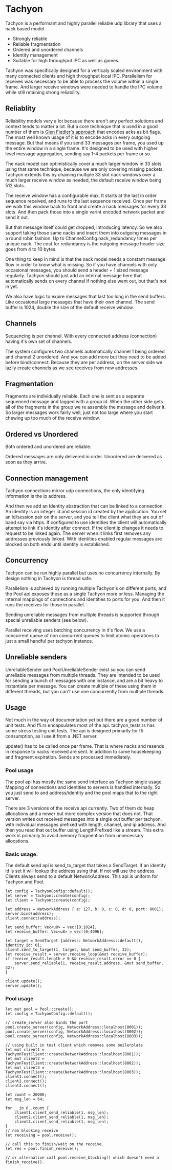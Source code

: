 # Tachyon

Tachyon is a performant and highly parallel reliable udp library that uses a nack based model.

* Strongly reliable
* Reliable fragmentation
* Ordered and unordered channels
* Identity management
* Suitable for high throughput IPC as well as games.

Tachyon was specifically designed for a verticaly scaled environment with many connected clients and high throughput local IPC.  Parallelism for receives was necessary to be able to process the volume within a single frame.  And larger receive windows were needed to handle the IPC volume while still retaining strong reliability.


## Reliablity
Reliability models vary a lot because there aren't any perfect solutions and context tends to matter a lot.  But a core technique that is used in a good number of them is [Glen Fiedler's approach](https://gafferongames.com/post/reliable_ordered_messages/) that encodes acks as bit flags. The most well known usage of it is to encode acks in every outgoing message.  But that means if you send 33 messages per frame, you used up the entire window in a single frame. It's designed to be used with higher level message aggregation, sending say 1-4 packets per frame or so.

The nack model can optimistically cover a much larger window in 33 slots using that same technique, because we are only covering missing packets.  Tachyon extends this by chaining multiple 33 slot nack windows over a much larger receive window as needed, the default receive window being 512 slots.

The receive window has a configurable max. It starts at the last in order sequence received, and runs to the last sequence received.  Once per frame we walk this window back to front and create a nack messages for every 33 slots.  And then pack those into a single varint encoded network packet and send it out.

But that message itself could get dropped, introducing latency.  So we also support taking those same nacks and insert them into outgoing messages in a round robin fashion. Up to ChannelConfig.nack_redundancy times per unique nack.  The cost for redundancy is the outgoing message header size goes from 4 to 10 bytes.

One thing to keep in mind is that the nack model needs a constant message flow in order to know what is missing.  So if you have channels with only occasional messages, you should send a header + 1 sized message regularly.  Tachyon should just add an internal message here that automatically sends on every channel if nothing else went out, but that's not in yet.

We also have logic to expire messages that last too long in the send buffers. Like occasional large messages that have their own channel.  The send buffer is 1024, double the size of the default receive window.


## Channels
Sequencing is per channel. With every connected address (connection) having it's own set of channels.

The system configures two channels automatically channel 1 being ordered and channel 2 unordered. And you can add more but they need to be added before bind/connect.  Because they are per address, on the server side we lazily create channels as we see receives from new addresses. 

## Fragmentation
Fragments are individually reliable.  Each one is sent as a separate sequenced message and tagged with a group id.  When the other side gets all of the fragments in the group 
we re assemble the message and deliver it.  So larger messages work fairly well, just not too large where you start chewing up too much of the receive window.

## Ordered vs Unordered
Both ordered and unordered are reliable.

Ordered messages are only delivered in order.
Unordered are delivered as soon as they arrive.

## Connection management
Tachyon connections mirror udp connections, the only identifying information is the ip address.

And then we add an Identity abstraction that can be linked to a connection.  An identity is an integer id and session id created by the application.  You set an id/session pair on the server, and you tell the client what they are out of band say via https.  If configured to use identities the client will automatically attempt to link it's identity after connect.  If the client ip changes it needs to request to be linked again.  The server when it links first removes any addresses previously linked.  With identities enabled regular messages are blocked on both ends until identity is established.


## Concurrency
Tachyon can be run highly parallel but uses no concurrency internally.  By design nothing in Tachyon is thread safe.

Parallelism is achieved by running multiple Tachyon's on different ports, and the Pool api exposes those as a single Tachyon more or less.  Managing the internal mappings of connections and identities to ports for you.  And then it runs the receives for those in parallel.

Sending unreliable messages from multiple threads is supported through special unreliable senders (see below).

Parallel receiving uses batching concurrency in it's flow.  We use a concurrent queue of non concurrent queues to limit atomic operations to just a small handful per tachyon instance.

## Unreliable senders
UnreliableSender and PoolUnreliableSender exist so you can send unreliable messages from multiple threads.  They are  intended to be used
for sending a bunch of messages with one instance, and are a bit heavy to instantiate per message.  You can create multiple of these using them in different threads,
but you can't use one concurrently from multiple threads. 

## Usage
Not much in the way of documentation yet but there are a good number of unit tests. And ffi.rs encapsulates most of the api.  tachyon_tests.rs has some stress testing unit tests.  The api is designed primarily for ffi consumption, as I use it from a .NET server.

update() has to be called once per frame.  That is where nacks and resends in response to nacks received are sent.  In addition to some housekeeping and fragment expiration.  Sends are processed immediately.

### Pool usage
The pool api has mostly the same send interface as Tachyon single usage.  Mapping of connections and identities to servers is handled internally.  So you just send to
and address/identity and the pool maps that to the right server.

There are 3 versions of the receive api currently. Two of them do heap allocations and a newer but more complex version
that does not.  That version writes out received messages into a single out buffer per tachyon, with individual messages prefixed with length, channel, and ip address.  And then you read that out buffer using LengthPrefixed like a stream.  This extra work is primarily to avoid memory fragmention from unnecessary allocations.




### Basic usage.

The default send api is send_to_target that takes a SendTarget.  If an identity id is set it will lookup the address using that.  If not will use the address.
Clients always send to a default NetworkAddress.  This api is uniform for Tachyon and Pool.

```
let config = TachyonConfig::default();
let server = Tachyon::create(config);
let client = Tachyon::create(config);

let address = NetworkAddress { a: 127, b: 0, c: 0, d: 0, port: 8001};
server.bind(address);
client.connect(address);

let send_buffer: Vec<u8> = vec![0;1024];
let receive_buffer: Vec<u8> = vec![0;4096];

let target = SendTarget {address: NetworkAddress::default(), identity_id: 0};
client.send_to_target(1, target, &mut send_buffer, 32);
let receive_result = server.receive_loop(&mut receive_buffer);
if receive_result.length > 0 && receive_result.error == 0 {
    server.send_reliable(1, receive_result.address, &mut send_buffer, 32);
}

client.update();
server.update();

```


### Pool usage
```
let mut pool = Pool::create();
let config = TachyonConfig::default();

// create_server also binds the port
pool.create_server(config, NetworkAddress::localhost(8001));
pool.create_server(config, NetworkAddress::localhost(8002));
pool.create_server(config, NetworkAddress::localhost(8003));

// using built in test client which removes some boilerplate
let mut client1 = TachyonTestClient::create(NetworkAddress::localhost(8001));
let mut client2 = TachyonTestClient::create(NetworkAddress::localhost(8002));
let mut client3 = TachyonTestClient::create(NetworkAddress::localhost(8003));
client1.connect();
client2.connect();
client3.connect();

let count = 20000;
let msg_len = 64;

for _ in 0..count {
    client1.client_send_reliable(1, msg_len);
    client2.client_send_reliable(1, msg_len);
    client3.client_send_reliable(1, msg_len);
}
// non blocking receive
let receiving = pool.receive();

// call this to finish/wait on the receive.
let res = pool.finish_receive();

// or alternative call pool.receive_blocking() which doesn't need a finish_receive().
```
